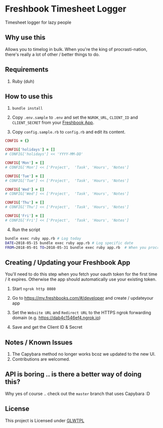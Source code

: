 # Freshbook Timesheet Logger
Timesheet logger for lazy people

## Why use this
Allows you to timelog in bulk. When you're the king of procrasti-nation, there's really a lot of other / better things to do.

## Requirements
1. Ruby (duh)

## How to use this

1. `bundle install`

2. Copy `.env.sample` to `.env` and set the `NGROK_URL`, `CLIENT_ID` and `CLIENT_SECRET` from your [Freshbook App](#creating--updating-your-freshbook-app).

3. Copy `config.sample.rb` to `config.rb` and edit its content.
```ruby
CONFIG = {}

CONFIG['holidays'] = []
# CONFIG['holidays'] << 'YYYY-MM-DD'

CONFIG['Mon'] = []
# CONFIG['Mon'] << ['Project',  'Task', 'Hours', 'Notes']

CONFIG['Tue'] = []
# CONFIG['Tue'] << ['Project',  'Task', 'Hours', 'Notes']

CONFIG['Wed'] = []
# CONFIG['Wed'] << ['Project',  'Task', 'Hours', 'Notes']

CONFIG['Thu'] = []
# CONFIG['Thu'] << ['Project',  'Task', 'Hours', 'Notes']

CONFIG['Fri'] = []
# CONFIG['Fri'] << ['Project',  'Task', 'Hours', 'Notes']
```

4. Run the script

```bash
bundle exec ruby app.rb # Log today
DATE=2018-05-15 bundle exec ruby app.rb # Log specific date
FROM=2018-05-01 TO=2018-05-31 bundle exec ruby app.rb  # When you procrastinate until the last minute
```

## Creating / Updating your Freshbook App

You'll need to do this step when you fetch your oauth token for the first time / it expires. Otherwise the app should automatically use your existing token.

1. Start `ngrok http 8080`

2. Go to https://my.freshbooks.com/#/developer and create / updateyour app

3. Set the `Website URL` and `Redirect URL` to the HTTPS ngrok forwarding domain (e.g. https://dab4c1546ef4.ngrok.io)

4. Save and get the Client ID & Secret

## Notes / Known Issues

1. The Capybara method no longer works bcoz we updated to the new UI. 
1. Contributions are welcomed.

## API is boring .. is there a better way of doing this?
Why yes of course .. check out the `master` branch that uses Capybara :D

## License

This project is Licensed under [GLWTPL](https://github.com/me-shaon/GLWTPL)
